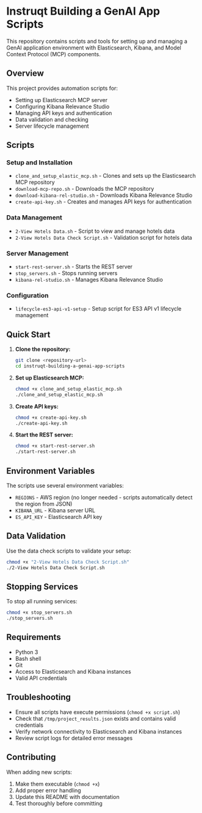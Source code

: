 # Instruqt Building a GenAI App Scripts

This repository contains scripts and tools for setting up and managing a GenAI application environment with Elasticsearch, Kibana, and Model Context Protocol (MCP) components.

## Overview

This project provides automation scripts for:
- Setting up Elasticsearch MCP server
- Configuring Kibana Relevance Studio
- Managing API keys and authentication
- Data validation and checking
- Server lifecycle management

## Scripts

### Setup and Installation
- `clone_and_setup_elastic_mcp.sh` - Clones and sets up the Elasticsearch MCP repository
- `download-mcp-repo.sh` - Downloads the MCP repository
- `download-kibana-rel-studio.sh` - Downloads Kibana Relevance Studio
- `create-api-key.sh` - Creates and manages API keys for authentication

### Data Management
- `2-View Hotels Data.sh` - Script to view and manage hotels data
- `2-View Hotels Data Check Script.sh` - Validation script for hotels data

### Server Management
- `start-rest-server.sh` - Starts the REST server
- `stop_servers.sh` - Stops running servers
- `kibana-rel-studio.sh` - Manages Kibana Relevance Studio

### Configuration
- `lifecycle-es3-api-v1-setup` - Setup script for ES3 API v1 lifecycle management

## Quick Start

1. **Clone the repository:**
   ```bash
   git clone <repository-url>
   cd instruqt-building-a-genai-app-scripts
   ```

2. **Set up Elasticsearch MCP:**
   ```bash
   chmod +x clone_and_setup_elastic_mcp.sh
   ./clone_and_setup_elastic_mcp.sh
   ```

3. **Create API keys:**
   ```bash
   chmod +x create-api-key.sh
   ./create-api-key.sh
   ```

4. **Start the REST server:**
   ```bash
   chmod +x start-rest-server.sh
   ./start-rest-server.sh
   ```

## Environment Variables

The scripts use several environment variables:
- `REGIONS` - AWS region (no longer needed - scripts automatically detect the region from JSON)
- `KIBANA_URL` - Kibana server URL
- `ES_API_KEY` - Elasticsearch API key

## Data Validation

Use the data check scripts to validate your setup:
```bash
chmod +x "2-View Hotels Data Check Script.sh"
./2-View Hotels Data Check Script.sh
```

## Stopping Services

To stop all running services:
```bash
chmod +x stop_servers.sh
./stop_servers.sh
```

## Requirements

- Python 3
- Bash shell
- Git
- Access to Elasticsearch and Kibana instances
- Valid API credentials

## Troubleshooting

- Ensure all scripts have execute permissions (`chmod +x script.sh`)
- Check that `/tmp/project_results.json` exists and contains valid credentials
- Verify network connectivity to Elasticsearch and Kibana instances
- Review script logs for detailed error messages

## Contributing

When adding new scripts:
1. Make them executable (`chmod +x`)
2. Add proper error handling
3. Update this README with documentation
4. Test thoroughly before committing 